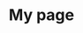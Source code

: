 ---
title: My page
type: landing

sections:
  - block: markdown
    content:
      title: PID Providers
      text: |
        Persistent identifiers (PIDs) are provided by different organizations, so called PID providers. While often one provider focuses on one type of PID, a provider could have a service range offering several different types of PIDs. Vice versa, one type of PID can be offered by more than one provider, such as in the case of DOIs, but could also be exclusive to one particular provider, such as in the case of ORCID. The following table gives an overview of PIDs and PID providers. Please note that this list is not comprehensive and is a work in progress. We welcome any suggestions for additional PIDs or providers that could be added to this list.
        
        | **Provider** | **Description** | **URL** | **Example for PID** | **Year started** | **Register / Membership Info** | **Alignment with POSI Principles** |
        |--------------|-----------------|---------|---------------------|------------------|--------------------------------|------------------------------------|
        | <span style="text-align: center;">DataCite</span><br /><br />![](datacite.png) | DataCite is a global non-profit organization that provides persistent identifiers (DOIs) for research data and other scholarly outputs, helping to improve the discoverability, accessibility, and reuse of research. It collaborates with institutions, researchers, and data centers to make data a first-class research output through the use of metadata and persistent identifiers. | https://datacite.org/ | https://doi.org/10.5438/1dgk-1m22 | 2009 | https://datacite.org/become-a-member/ | https://doi.org/10.5438/vy7h-g464 |
        | <span style="text-align: center;">ORCID</span><br /><br />![](orcid.png) | ORCID iD (Open Researcher and Contributor ID) is a unique identifier for researchers, used to track their publications and contributions. | https://orcid.org/ | https://orcid.org/0000-0001-2345-6789 | 2012 | https://support.orcid.org/hc/en-us/articles/360006897454-How-do-I-register-for-an-ORCID-ID | https://info.orcid.org/orcids-self-assessment-of-the-posi-principles/ |
        
    design:
      columns: '1'

  - block: markdown
    content:
      title: PID Providers
      text: |
        Persistent identifiers (PIDs) are provided by different organizations, so called PID providers. While often one provider focuses on one type of PID, a provider could have a service range offering several different types of PIDs. Vice versa, one type of PID can be offered by more than one provider, such as in the case of DOIs, but could also be exclusive to one particular provider, such as in the case of ORCID. The following table gives an overview of PIDs and PID providers. Please note that this list is not comprehensive and is a work in progress. We welcome any suggestions for additional PIDs or providers that could be added to this list.
        
        | **Provider** | **Description** | **Year started** | **Example for PID** | **Register / Membership Info** | **Alignment with POSI Principles** |
        |--------------|-----------------|------------------|---------------------|--------------------------------|------------------------------------|
        | <span style="text-align: center;">[DataCite](https://datacite.org/)</span><br /><br />![](datacite.png) | DataCite is a global non-profit organization that provides persistent identifiers (DOIs) for research data and other scholarly outputs, helping to improve the discoverability, accessibility, and reuse of research. It collaborates with institutions, researchers, and data centers to make data a first-class research output through the use of metadata and persistent identifiers. | 2009 | https://doi.org/10.5438/1dgk-1m22 | [_DataCite: Become a Member_](https://datacite.org/become-a-member/) | [_DataCite’s commitment to The Principles of Open Scholarly Infrastructure_](https://doi.org/10.5438/vy7h-g464) |
        | <span style="text-align: center;">[ORCID](https://orcid.org/)</span><br /><br />![](orcid.png) | ORCID iD (Open Researcher and Contributor ID) is a unique identifier for researchers, used to track their publications and contributions. | 2012 | https://orcid.org/0000-0001-2345-6789 | [_How do I register for an ORCID ID_](https://support.orcid.org/hc/en-us/articles/360006897454-How-do-I-register-for-an-ORCID-ID) | [_ORCID's Self-Assessment of the POSI Principles_](https://info.orcid.org/orcids-self-assessment-of-the-posi-principles/) |
        
    design:
      columns: '1'

  - block: collection
    content:
      title: PID Providers
      text: Persistent identifiers (PIDs) are provided by different organizations, so called PID providers. While often one provider focuses on one type of PID, a provider could have a service range offering several different types of PIDs. Vice versa, one type of PID can be offered by more than one provider, such as in the case of DOIs, but could also be exclusive to one particular provider, such as in the case of ORCID. The following table gives an overview of PIDs and PID providers. Please note that this list is not comprehensive and is a work in progress. We welcome any suggestions for additional PIDs or providers that could be added to this list.
      filters:
        folders:
          - providers
    design:
      columns: '1'
      view: showcase
      flip_alt_rows: false

  - block: collection
    content:
      title: PID Providers
      text: Persistent identifiers (PIDs) are provided by different organizations, so called PID providers. While often one provider focuses on one type of PID, a provider could have a service range offering several different types of PIDs. Vice versa, one type of PID can be offered by more than one provider, such as in the case of DOIs, but could also be exclusive to one particular provider, such as in the case of ORCID. The following table gives an overview of PIDs and PID providers. Please note that this list is not comprehensive and is a work in progress. We welcome any suggestions for additional PIDs or providers that could be added to this list.
      filters:
        folders:
          - providers
    design:
      view: compact
      columns: '1'

  - block: markdown
    content:
      title: <h2><img src="/images/datacite.png" alt="DataCite"></h2>
      text: |
        DataCite is a global non-profit organization that provides persistent identifiers (DOIs) for research data and other scholarly outputs, helping to improve the discoverability, accessibility, and reuse of research. It collaborates with institutions, researchers, and data centers to make data a first-class research output through the use of metadata and persistent identifiers.
        
        **URL**: https://datacite.org/
        
        **Example for PID**: https://doi.org/10.5438/1dgk-1m22
        
        **Year started**: 2009
        
        **Register / Membership Info**: https://datacite.org/become-a-member/
        
        **Alignment with POSI Principles**: https://doi.org/10.5438/vy7h-g464
    design:
      columns: '2'

  - block: markdown
    content:
      title: <h2><img src="/images/orcid.png" alt="ORCID"></h2>
      text: |
        ORCID iD (Open Researcher and Contributor ID) is a unique identifier for researchers, used to track their publications and contributions.
        
        **URL**: https://orcid.org/
        
        **Example for PID**: https://orcid.org/0000-0001-2345-6789
        
        **Year started**: 2012
        
        **Register / Membership Info**: https://support.orcid.org/hc/en-us/articles/360006897454-How-do-I-register-for-an-ORCID-ID
        
        **Alignment with POSI Principles**: https://info.orcid.org/orcids-self-assessment-of-the-posi-principles/
    design:
      columns: '2'

---
